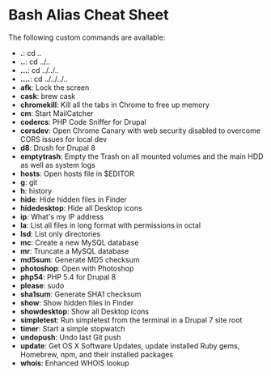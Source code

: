 # Bash Alias Cheat Sheet

The following custom commands are available:

* __.__: cd ..
* __..__: cd ../..
* __...__: cd ../../..
* __....__: cd ../../../..
* __afk__: Lock the screen
* __cask__: brew cask
* __chromekill__: Kill all the tabs in Chrome to free up memory
* __cm__: Start MailCatcher
* __codercs__: PHP Code Sniffer for Drupal
* __corsdev__: Open Chrome Canary with web security disabled to overcome CORS issues for local dev
* __d8__: Drush for Drupal 8
* __emptytrash__: Empty the Trash on all mounted volumes and the main HDD as well as system logs
* __hosts__: Open hosts file in $EDITOR
* __g__: git
* __h__: history
* __hide__: Hide hidden files in Finder
* __hidedesktop__: Hide all Desktop icons
* __ip__: What's my IP address
* __la__: List all files in long format with permissions in octal
* __lsd__: List only directories
* __mc__: Create a new MySQL database
* __mr__: Truncate a MySQL database
* __md5sum__: Generate MD5 checksum
* __photoshop__: Open with Photoshop
* __php54__: PHP 5.4 for Drupal 8
* __please__: sudo
* __sha1sum__: Generate SHA1 checksum
* __show__: Show hidden files in Finder
* __showdesktop__: Show all Desktop icons
* __simpletest__: Run simpletest from the terminal in a Drupal 7 site root
* __timer__: Start a simple stopwatch
* __undopush__: Undo last Git push
* __update__: Get OS X Software Updates, update installed Ruby gems, Homebrew, npm, and their installed packages
* __whois__: Enhanced WHOIS lookup
